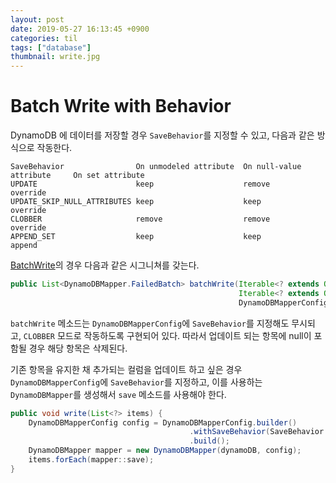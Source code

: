 ```yaml
---
layout: post
date: 2019-05-27 16:13:45 +0900
categories: til
tags: ["database"]
thumbnail: write.jpg
---
```


# Batch Write with Behavior

DynamoDB 에 데이터를 저장할 경우 `SaveBehavior`를 지정할 수 있고, 다음과 같은 방식으로 작동한다.

```plain
SaveBehavior                On unmodeled attribute  On null-value attribute     On set attribute
UPDATE                      keep                    remove                      override
UPDATE_SKIP_NULL_ATTRIBUTES keep                    keep                        override
CLOBBER                     remove                  remove                      override
APPEND_SET                  keep                    keep                        append
```

[BatchWrite](https://docs.aws.amazon.com/AWSJavaSDK/latest/javadoc/com/amazonaws/services/dynamodbv2/datamodeling/DynamoDBMapper.html#batchWrite-java.lang.Iterable-java.lang.Iterable-com.amazonaws.services.dynamodbv2.datamodeling.DynamoDBMapperConfig-)의 경우 다음과 같은 시그니쳐를 갖는다.

```java
public List<DynamoDBMapper.FailedBatch> batchWrite(Iterable<? extends Object> objectsToWrite,
                                                   Iterable<? extends Object> objectsToDelete,
                                                   DynamoDBMapperConfig config)
```

`batchWrite` 메소드는 `DynamoDBMapperConfig`에 `SaveBehavior`를 지정해도 무시되고, `CLOBBER` 모드로 작동하도록 구현되어 있다. 따라서 업데이트 되는 항목에 null이 포함될 경우 해당 항목은 삭제된다.

기존 항목을 유지한 채 추가되는 컬럼을 업데이트 하고 싶은 경우 `DynamoDBMapperConfig`에 `SaveBehavior`를 지정하고, 이를 사용하는 `DynamoDBMapper`를 생성해서 `save` 메소드를 사용해야 한다.

```java
public void write(List<?> items) {
    DynamoDBMapperConfig config = DynamoDBMapperConfig.builder()
                                        .withSaveBehavior(SaveBehavior.UPDATE_SKIP_NULL_ATTRIBUTES)
                                        .build();
    DynamoDBMapper mapper = new DynamoDBMapper(dynamoDB, config);
    items.forEach(mapper::save);
}
```
